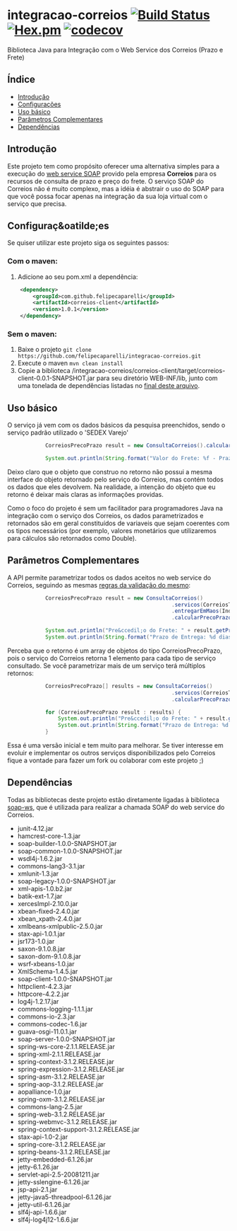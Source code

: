 # integracao-correios [![Build Status](https://travis-ci.org/felipecaparelli/integracao-correios.svg?branch=master)](https://travis-ci.org/felipecaparelli/integracao-correios) [![Hex.pm](https://img.shields.io/hexpm/l/plug.svg?maxAge=2592000)]() [![codecov](https://codecov.io/gh/felipecaparelli/integracao-correios/branch/master/graph/badge.svg)](https://codecov.io/gh/felipecaparelli/integracao-correios)


Biblioteca Java para Integra&ccedil;&atilde;o com o Web Service dos Correios (Prazo e Frete)

## &Iacute;ndice

- [Introdu&ccedil;&atilde;o](#intro)
- [Configura&ccedil;&otilde;es](#configs)
- [Uso b&aacute;sico](#basic)
- [Parâmetros Complementares](#params)
- [Depend&ecirc;ncias](#libs)

## <a name="intro"></a> Introdu&ccedil;&atilde;o

Este projeto tem como prop&oacute;sito oferecer uma alternativa simples para a execu&ccedil;&atilde;o do [web service SOAP](http://ws.correios.com.br/calculador/CalcPrecoPrazo.asmx?WSDL) provido pela empresa **Correios** para os recursos de consulta de prazo e pre&ccedil;o do frete. O servi&ccedil;o SOAP do Correios n&atilde;o é muito complexo, mas a idéia é abstrair o uso do SOAP para que voc&ecirc; possa focar apenas na integra&ccedil;&atilde;o da sua loja virtual com o servi&ccedil;o que precisa.

## <a name="configs"></a> Configura&ccedil;&oatilde;es

Se quiser utilizar este projeto siga os seguintes passos:

### Com o maven:

1. Adicione ao seu pom.xml a depend&ecirc;ncia:
```xml
	<dependency>
		<groupId>com.github.felipecaparelli</groupId>
		<artifactId>correios-client</artifactId>
		<version>1.0.1</version>
	</dependency>
```

### Sem o maven:

1. Baixe o projeto `git clone https://github.com/felipecaparelli/integracao-correios.git`
2. Execute o maven `mvn clean install`
3. Copie a biblioteca /integracao-correios/correios-client/target/correios-client-0.0.1-SNAPSHOT.jar para seu diret&oacute;rio WEB-INF/lib, junto com uma tonelada de depend&ecirc;ncias listadas no [final deste arquivo](#libs).


## <a name="basic"></a> Uso b&aacute;sico


O servi&ccedil;o j&aacute; vem com os dados b&aacute;sicos da pesquisa preenchidos, sendo o servi&ccedil;o padr&atilde;o utilizado o 'SEDEX Varejo'

```java
			CorreiosPrecoPrazo result = new ConsultaCorreios().calcularPrecoPrazo("06053040", "80540220")[0];

			System.out.println(String.format("Valor do Frete: %f - Prazo de Entrega: %d dias", result.getPrecoFrete(), result.getPrazoEntrega()));
```

Deixo claro que o objeto que construo no retorno n&atilde;o possui a mesma interface do objeto retornado pelo servi&ccedil;o do Correios, mas contém todos os dados que eles devolvem. Na realidade, a inten&ccedil;&atilde;o do objeto que eu retorno é deixar mais claras as informa&ccedil;ões providas.

Como o foco do projeto é sem um facilitador para programadores Java na integra&ccedil;&atilde;o com o servi&ccedil;o dos Correios, os dados parametrizados e retornados s&atilde;o em geral constituídos de variaveis que sejam coerentes com os tipos necess&aacute;rios (por exemplo, valores monet&aacute;rios que utilizaremos para c&aacute;lculos s&atilde;o retornados como Double). 

## <a name="params"></a> Parâmetros Complementares

A API permite parametrizar todos os dados aceitos no web service do Correios, seguindo as mesmas [regras da valida&ccedil;&atilde;o do mesmo](https://www.correios.com.br/para-voce/correios-de-a-a-z/pdf/calculador-remoto-de-precos-e-prazos/manual-de-implementacao-do-calculo-remoto-de-precos-e-prazos):

```java
			CorreiosPrecoPrazo result = new ConsultaCorreios()
													.servicos(CorreiosTipoServico.PAC_VAREJO) //tipo de servi&ccedil;o 'PAC'
													.entregarEmMaos(IndicadorSN.SIM) //indicador que define se a entrega deve ser em m&atilde;os
													.calcularPrecoPrazo("06053040", "80540220")[0];

			System.out.println("Pre&ccedil;o do Frete: " + result.getPrecoFrete());
			System.out.println(String.format("Prazo de Entrega: %d dias", result.getPrazoEntrega()));
```

Perceba que o retorno é um array de objetos do tipo CorreiosPrecoPrazo, pois o servi&ccedil;o do Correios retorna 1 elemento para cada tipo de servi&ccedil;o consultado. Se voc&ecirc; parametrizar mais de um servi&ccedil;o ter&aacute; múltiplos retornos:

```java
			CorreiosPrecoPrazo[] results = new ConsultaCorreios()
													.servicos(CorreiosTipoServico.PAC_VAREJO, CorreiosTipoServico.SEDEX_10_VAREJO)
													.calcularPrecoPrazo("06053040", "80540220");

			for (CorreiosPrecoPrazo result : results) {
				System.out.println("Pre&ccedil;o do Frete: " + result.getPrecoFrete());
				System.out.println(String.format("Prazo de Entrega: %d dias", result.getPrazoEntrega()));
			}
```

Essa é uma vers&atilde;o inicial e tem muito para melhorar. Se tiver interesse em evoluir e implementar os outros servi&ccedil;os disponibilizados pelo Correios fique a vontade para fazer um fork ou colaborar com este projeto ;)


## <a name="libs"></a> Depend&ecirc;ncias

Todas as bibliotecas deste projeto est&atilde;o diretamente ligadas à biblioteca [soap-ws](https://github.com/reficio/soap-ws), que é utilizada para realizar a chamada SOAP do web service do Correios.

* junit-4.12.jar
* hamcrest-core-1.3.jar
* soap-builder-1.0.0-SNAPSHOT.jar
* soap-common-1.0.0-SNAPSHOT.jar
* wsdl4j-1.6.2.jar
* commons-lang3-3.1.jar
* xmlunit-1.3.jar
* soap-legacy-1.0.0-SNAPSHOT.jar
* xml-apis-1.0.b2.jar
* batik-ext-1.7.jar
* xercesImpl-2.10.0.jar
* xbean-fixed-2.4.0.jar
* xbean_xpath-2.4.0.jar
* xmlbeans-xmlpublic-2.5.0.jar
* stax-api-1.0.1.jar
* jsr173-1.0.jar
* saxon-9.1.0.8.jar
* saxon-dom-9.1.0.8.jar
* wsrf-xbeans-1.0.jar
* XmlSchema-1.4.5.jar
* soap-client-1.0.0-SNAPSHOT.jar
* httpclient-4.2.3.jar
* httpcore-4.2.2.jar
* log4j-1.2.17.jar
* commons-logging-1.1.1.jar
* commons-io-2.3.jar
* commons-codec-1.6.jar
* guava-osgi-11.0.1.jar
* soap-server-1.0.0-SNAPSHOT.jar
* spring-ws-core-2.1.1.RELEASE.jar
* spring-xml-2.1.1.RELEASE.jar
* spring-context-3.1.2.RELEASE.jar
* spring-expression-3.1.2.RELEASE.jar
* spring-asm-3.1.2.RELEASE.jar
* spring-aop-3.1.2.RELEASE.jar
* aopalliance-1.0.jar
* spring-oxm-3.1.2.RELEASE.jar
* commons-lang-2.5.jar
* spring-web-3.1.2.RELEASE.jar
* spring-webmvc-3.1.2.RELEASE.jar
* spring-context-support-3.1.2.RELEASE.jar
* stax-api-1.0-2.jar
* spring-core-3.1.2.RELEASE.jar
* spring-beans-3.1.2.RELEASE.jar
* jetty-embedded-6.1.26.jar
* jetty-6.1.26.jar
* servlet-api-2.5-20081211.jar
* jetty-sslengine-6.1.26.jar
* jsp-api-2.1.jar
* jetty-java5-threadpool-6.1.26.jar
* jetty-util-6.1.26.jar
* slf4j-api-1.6.6.jar
* slf4j-log4j12-1.6.6.jar
